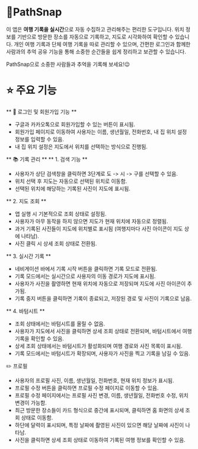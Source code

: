 
# 🚀PathSnap
이 앱은 **여행 기록을 실시간**으로 자동 수집하고 관리해주는 편리한 도구입니다. 위치 정보를 기반으로 방문한 장소를 자동으로 기록하고, 지도로 시각화하여 확인할 수 있습니다. 개인 여행 기록과 단체 여행 기록을 따로 관리할 수 있으며, 간편한 로그인과 함께한 사람과의 추억 공유 기능을 통해 소중한 순간들을 쉽게 정리하고 보관할 수 있습니다.

PathSnap으로 소중한 사람들과 추억을 기록해 보세요!😉

# ⭐️ 주요 기능
** 🔑 로그인 및 회원가입 기능 **
- 구글과 카카오톡으로 회원가입할 수 있는 버튼이 표시됨.
- 회원가입 페이지로 이동하여 사용자는 이름, 생년월일, 전화번호, 내 집 위치 설정 정보를 입력할 수 있음.
- 내 집 위치 설정은 지도에서 위치를 선택하는 방식으로 진행됨.

** 📚 기록 관리 **
** 1. 검색 기능 **
 - 사용자가 상단 검색창을 클릭하면 3단계로 도 -> 시 -> 구를 선택할 수 있음.
 - 위치 선택 후 지도는 자동으로 선택된 위치로 이동함.
 - 선택된 위치에 해당하는 기록된 사진이 지도에 표시됨.

** 2. 지도 조회 **
 - 앱 실행 시 기본적으로 조회 상태로 설정됨.
 - 사용자가 아무 동작을 하지 않으면 지도가 현재 위치에 자동으로 정렬됨.
 - 과거 기록된 사진들이 지도에 위치별로 표시됨 (여행지마다 사진 아이콘이 지도 상에 나타남).
 - 사진 클릭 시 상세 조회 상태로 전환됨.

** 3. 실시간 기록 **
 - 네비게이션 바에서 기록 시작 버튼을 클릭하면 기록 모드로 전환됨.
 - 기록 모드에서는 실시간으로 사용자의 이동 경로가 지도에 표시됨.
 - 사용자가 사진을 촬영하면 현재 위치에 자동으로 저장되며 지도에 사진 아이콘이 추가됨.
 - 기록 중지 버튼을 클릭하면 기록이 종료되고, 저장된 경로 및 사진이 기록으로 남음.

** 4. 바텀시트 **
 - 조회 상태에서는 바텀시트를 올릴 수 없음.
 - 사용자가 지도에서 사진을 클릭하면 상세 조회 상태로 전환되며, 바텀시트에서 여행 기록을 확인할 수 있음.
 - 상세 조회 상태에서는 바텀시트가 활성화되며 여행 경로와 사진 목록이 표시됨.
 - 기록 모드에서는 바텀시트가 확장되며, 사용자가 사진을 찍고 기록을 남길 수 있음.

✏️ 프로필
 - 사용자의 프로필 사진, 이름, 생년월일, 전화번호, 현재 위치 정보가 표시됨.
 - 프로필 수정 버튼을 클릭하면 프로필 수정 페이지로 이동할 수 있음.
 - 프로필 수정 페이지에서는 프로필 사진 변경, 이름, 생년월일, 전화번호 수정, 위치 변경이 가능함.
 - 최근 방문한 장소들이 카드 형식으로 중간에 표시되며, 클릭하면 홈 화면의 상세 조회 상태로 이동함.
 - 하단에 달력이 표시되며, 특정 날짜에 촬영된 사진이 있으면 해당 날짜에 사진이 나타남.
 - 사진을 클릭하면 상세 조회 상태로 이동하여 기록된 여행 정보를 확인할 수 있음.
